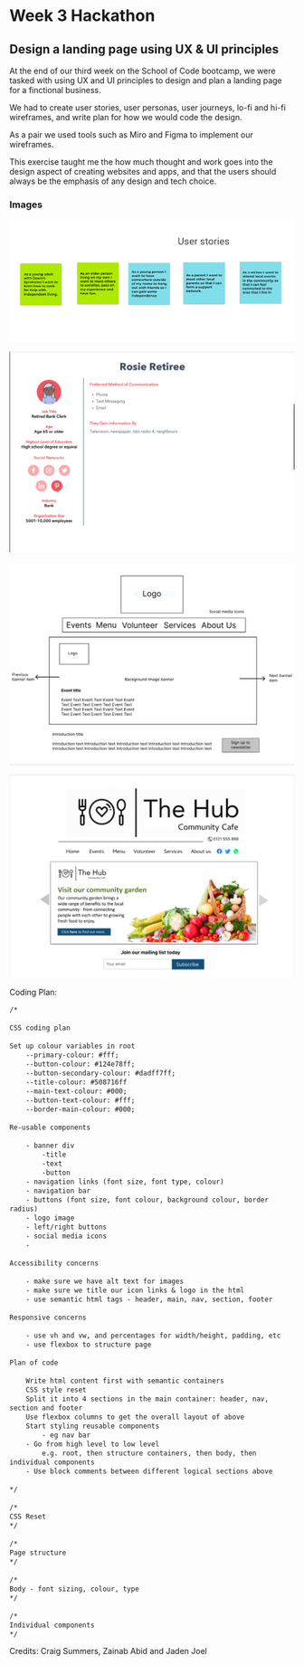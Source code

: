 # Week 3 Hackathon

## Design a landing page using UX & UI principles

At the end of our third week on the School of Code bootcamp, we were tasked with using UX and UI principles to design and plan a landing page for a finctional business.

We had to create user stories, user personas, user journeys, lo-fi and hi-fi wireframes, and write plan for how we would code the design.

As a pair we used tools such as Miro and Figma to implement our wireframes.

This exercise taught me the how much thought and work goes into the design aspect of creating websites and apps, and that the users should always be the emphasis of any design and tech choice.

### Images

![User Stories](/user_flows/user_stories/user_stories.PNG)

![User Personas](/user_personas/rosie_retiree.PNG)

![Lofi Wireframe](/wireframes/low-fidelity-wireframe.PNG)

![Hifi Wireframe](/wireframes/hidef_wireframe.PNG)

Coding Plan:

```
/*

CSS coding plan

Set up colour variables in root
    --primary-colour: #fff;
    --button-colour: #124e78ff;
    --button-secondary-colour: #dadff7ff;
    --title-colour: #508716ff
    --main-text-colour: #000;
    --button-text-colour: #fff;
    --border-main-colour: #000;

Re-usable components

    - banner div
        -title
        -text
        -button
    - navigation links (font size, font type, colour)
    - navigation bar
    - buttons (font size, font colour, background colour, border radius)
    - logo image
    - left/right buttons
    - social media icons
    -

Accessibility concerns

    - make sure we have alt text for images
    - make sure we title our icon links & logo in the html
    - use semantic html tags - header, main, nav, section, footer

Responsive concerns

    - use vh and vw, and percentages for width/height, padding, etc
    - use flexbox to structure page

Plan of code

    Write html content first with semantic containers
    CSS style reset
    Split it into 4 sections in the main container: header, nav, section and footer
    Use flexbox columns to get the overall layout of above
    Start styling reusable components
        - eg nav bar
    - Go from high level to low level
        e.g. root, then structure containers, then body, then individual components
    - Use block comments between different logical sections above

*/

/*
CSS Reset
*/

/*
Page structure
*/

/*
Body - font sizing, colour, type
*/

/*
Individual components
*/

```

Credits: Craig Summers, Zainab Abid and Jaden Joel
